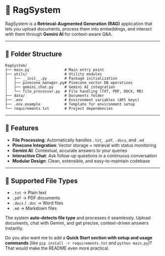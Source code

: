 # 📖 RagSystem

RagSystem is a **Retrieval-Augmented Generation (RAG)** application that lets you upload documents, process them into embeddings, and interact with them through **Gemini AI** for context-aware Q\&A.

---

## 📂 Folder Structure

```
RagSystem/
├── main.py                # Main entry point
├── utils/                 # Utility modules
│   ├── __init__.py        # Package initialization
│   ├── pinecone_manager.py# Pinecone vector DB operations
│   ├── gemini_chat.py     # Gemini AI integration
│   └── file_processor.py  # File handling (TXT, PDF, DOCX, MD)
├── data/                  # Documents folder
├── .env                   # Environment variables (API keys)
├── .env.example           # Template for environment setup
└── requirements.txt       # Project dependencies
```

---

## 🚀 Features

* **File Processing**: Automatically handles `.txt`, `.pdf`, `.docx`, and `.md`
* **Pinecone Integration**: Vector storage + retrieval with status monitoring
* **Gemini AI**: Contextual, accurate answers to your queries
* **Interactive Chat**: Ask follow-up questions in a continuous conversation
* **Modular Design**: Clean, extensible, and easy-to-maintain codebase

---

## 🔧 Supported File Types

* `.txt` → Plain text
* `.pdf` → PDF documents
* `.docx` / `.doc` → Word files
* `.md` → Markdown files

The system **auto-detects file type** and processes it seamlessly. Upload documents, chat with Gemini, and get precise, context-driven answers instantly.

Do you also want me to add a **Quick Start section with setup and usage commands** (like `pip install -r requirements.txt` and `python main.py`)? That would make the README even more practical.
